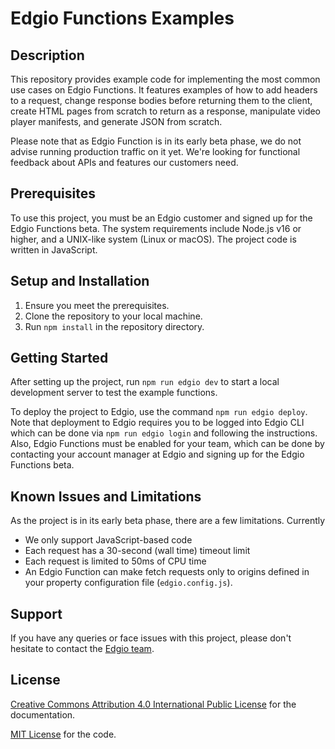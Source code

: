# Edgio Functions Examples

## Description

This repository provides example code for implementing the most common use cases on Edgio Functions. It features
examples of how to add headers to a request, change response bodies before returning them to the client, create HTML
pages from scratch to return as a response, manipulate video player manifests, and generate JSON from scratch.

Please note that as Edgio Function is in its early beta phase, we do not advise running production traffic on it yet.
We're looking for functional feedback about APIs and features our customers need.

## Prerequisites

To use this project, you must be an Edgio customer and signed up for the Edgio Functions beta. The system requirements
include Node.js v16 or higher, and a UNIX-like system (Linux or macOS). The project code is written in JavaScript.

## Setup and Installation

1. Ensure you meet the prerequisites.
2. Clone the repository to your local machine.
3. Run `npm install` in the repository directory.

## Getting Started

After setting up the project, run `npm run edgio dev` to start a local development server to test the example functions.

To deploy the project to Edgio, use the command `npm run edgio deploy`. Note that deployment to Edgio requires you to be
logged into Edgio CLI which can be done via `npm run edgio login` and following the instructions. Also, Edgio Functions
must be enabled for your team, which can be done by contacting your account manager at Edgio and signing up for the
Edgio Functions beta.

## Known Issues and Limitations

As the project is in its early beta phase, there are a few limitations. Currently

* We only support JavaScript-based code
* Each request has a 30-second (wall time) timeout limit
* Each request is limited to 50ms of CPU time
* An Edgio Function can make fetch requests only to origins defined in your property configuration
  file (`edgio.config.js`).

## Support

If you have any queries or face issues with this project, please don't hesitate to contact
the [Edgio team](https://edg.io/contact-support/).

## License

[Creative Commons Attribution 4.0 International Public License](LICENSE-CONTENT) for the documentation.

[MIT License](LICENSE-CODE) for the code.
